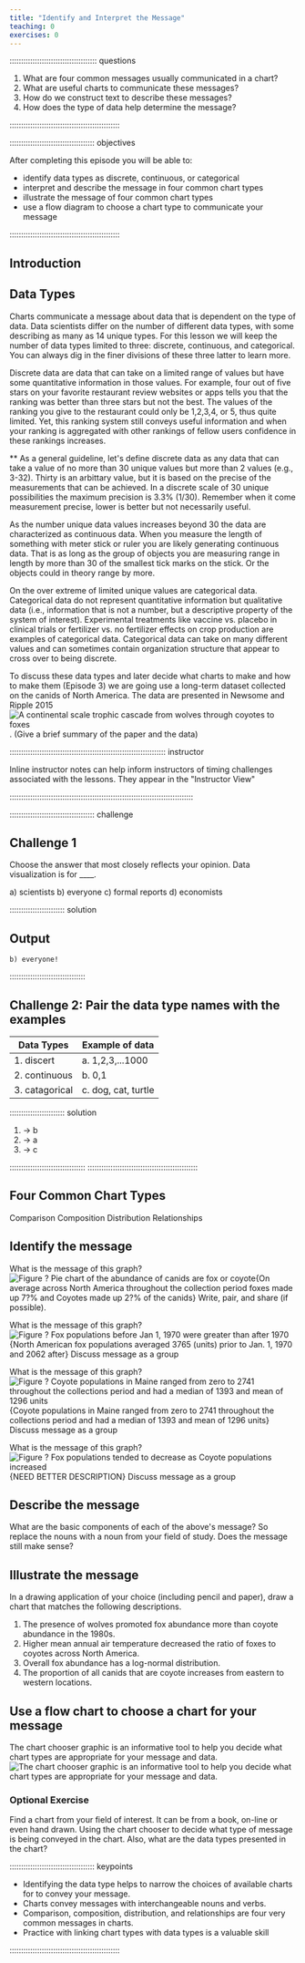 ```yaml
---
title: "Identify and Interpret the Message"
teaching: 0
exercises: 0
---
```



:::::::::::::::::::::::::::::::::::::: questions 

1. What are four common messages usually communicated in a chart?
2. What are useful charts to communicate these messages?
3. How do we construct text to describe these messages?
4. How does the type of data help determine the message?

::::::::::::::::::::::::::::::::::::::::::::::::

::::::::::::::::::::::::::::::::::::: objectives

After completing this episode you will be able to:

- identify data types as discrete, continuous, or categorical
- interpret and describe the message in four common chart types
- illustrate the message of four common chart types 
- use a flow diagram to choose a chart type to communicate your message

::::::::::::::::::::::::::::::::::::::::::::::::

## Introduction

## Data Types  
Charts communicate a message about data that is dependent on the type of data.  Data scientists differ on the number of different data types, with some describing as many as 14 unique types.  For this lesson we will keep the number of data types limited to three: discrete, continuous, and categorical.  You can always dig in the finer divisions of these three latter to learn more.

Discrete data are data that can take on a limited range of values but have some quantitative information in those values.  For example, four out of five stars on your favorite restaurant review websites or apps tells you that the ranking was better than three stars but not the best.  The values of the ranking you give to the restaurant could only be 1,2,3,4, or 5, thus quite limited.  Yet, this ranking system still conveys useful information and when your ranking is aggregated with other rankings of fellow users confidence in these rankings increases.  

**  As a general guideline, let's define discrete data as any data that can take a value of no more than 30 unique values but more than 2 values (e.g., 3-32).  Thirty is an arbittary value, but it is based on the precise of the measurements that can be achieved.  In a discrete scale of 30 unique possibilities the maximum precision is 3.3% (1/30). Remember when it come measurement precise, lower is better but not necessarily useful.

As the number unique data values increases beyond 30 the data are characterized as continuous data.  When you measure the length of something with meter stick or ruler you are likely generating continuous data.  That is as long as the group of objects you are measuring range in length by more than 30 of the smallest tick marks on the stick.  Or the objects could in theory range by more.  

On the over extreme of limited unique values are categorical data.  Categorical data do not represent quantitative information but qualitative data (i.e., information that is not a number, but a descriptive property of the system of interest).  Experimental treatments like vaccine vs. placebo in clinical trials or fertilizer vs. no fertilizer effects on crop production are examples of categorical data.  Categorical data can take on many different values and can sometimes contain organization structure that appear to cross over to being discrete.


To discuss these data types and later decide what charts to make and how to make them (Episode 3) we are going use a long-term dataset collected on the canids of North America.  The data are presented in Newsome and Ripple 2015 ![A continental scale trophic cascade from wolves through coyotes to foxes](https://besjournals.onlinelibrary.wiley.com/doi/10.1111/1365-2656.12258).  (Give a brief summary of the paper and the data)


:::::::::::::::::::::::::::::::::::::::::::::::::::::::::::::::::::: instructor

Inline instructor notes can help inform instructors of timing challenges
associated with the lessons. They appear in the "Instructor View"

::::::::::::::::::::::::::::::::::::::::::::::::::::::::::::::::::::::::::::::::

::::::::::::::::::::::::::::::::::::: challenge 

## Challenge 1

Choose the answer that most closely reflects your opinion.
Data visualization is for ____.

a) scientists
b) everyone
c) formal reports
d) economists

:::::::::::::::::::::::: solution 

## Output
 
`b) everyone!`

:::::::::::::::::::::::::::::::::


## Challenge 2: Pair the data type names with the examples    

| Data Types  |   Example of data |
| ----------- | ----------- |
| 1. discert   |  a. 1,2,3,...1000 |
| 2. continuous  |  b. 0,1 |
| 3. catagorical  |  c. dog, cat, turtle |

:::::::::::::::::::::::: solution 

1. -> b
2. -> a
3. -> c

:::::::::::::::::::::::::::::::::
::::::::::::::::::::::::::::::::::::::::::::::::



## Four Common Chart Types

Comparison
Composition
Distribution
Relationships

## Identify the message  

What is the message of this graph?  
![Figure ? Pie chart of the abundance of canids are fox or coyote](fig/compositionPlot.png){On average across North America throughout the collection period foxes made up 7?% and Coyotes made up 2?% of the canids}
Write, pair, and share (if possible).

What is the message of this graph?  
![Figure ? Fox populations before Jan 1, 1970 were greater than after 1970](fig/comparisonPlot.png){North American fox populations averaged 3765 (units) prior to Jan. 1, 1970 and 2062 after}
Discuss message as a group

What is the message of this graph?  
![Figure ? Coyote populations in Maine ranged from zero to 2741 throughout the collections period and had a median of 1393 and mean of 1296 units ](fig/distributionPlot.png){Coyote populations in Maine ranged from zero to 2741 throughout the collections period and had a median of 1393 and mean of 1296 units}
Discuss message as a group

What is the message of this graph?  
![Figure ? Fox populations tended to decrease as Coyote populations increased](fig/relationshipPlot.png){NEED BETTER DESCRIPTION}
Discuss message as a group

## Describe the message  

What are the basic components of each of the above's message? So replace the nouns with a noun from your field of study.  Does the message still make sense?   

## Illustrate the message  

In a drawing application of your choice (including pencil and paper), draw a chart that matches the following descriptions.

1. The presence of wolves promoted fox abundance more than coyote abundance in the 1980s.
2. Higher mean annual air temperature decreased the ratio of foxes to coyotes across North America.
3. Overall fox abundance has a log-normal distribution.  
4. The proportion of all canids that are coyote increases from eastern to western locations.


 
## Use a flow chart to choose a chart for your message  

The chart chooser graphic is an informative tool to help you decide what chart types are appropriate for your message and data.
![The chart chooser graphic is an informative tool to help you decide what chart types are appropriate for your message and data.](fig/chart_chooser.png)

### Optional Exercise  
Find a chart from your field of interest.  It can be from a book, on-line or even hand drawn.  Using the chart chooser to decide what type of message is being conveyed in the chart.  Also, what are the data types presented in the chart?



::::::::::::::::::::::::::::::::::::: keypoints 

- Identifying the data type helps to narrow the choices of available charts for to convey your message.
- Charts convey messages with interchangeable nouns and verbs.
- Comparison, composition, distribution, and relationships are four very common messages in charts.
- Practice with linking chart types with data types is a valuable skill

::::::::::::::::::::::::::::::::::::::::::::::::

[r-markdown]: https://rmarkdown.rstudio.com/
